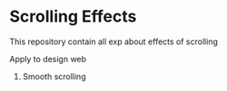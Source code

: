 # Scrolling Effects

This repository contain all exp about effects of scrolling

Apply to design web

1. Smooth scrolling


